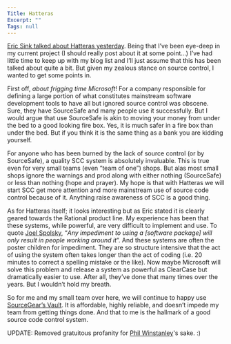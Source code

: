 ```yaml
---
Title: Hatteras
Excerpt: ""
Tags: null
---
```

<div class=Section1>
<a href="http://software.ericsink.com/20040524.html#10169" target=_blank>Eric Sink talked about Hatteras yesterday</a>.  Being that I&#8217;ve been eye-deep in my current project (I should really post about it at some point&#8230;) I&#8217;ve had little time to keep up with my blog list and I&#8217;ll just assume that this has been talked about quite a bit.  But given my zealous stance on source control, I wanted to get some points in.

First off, <i>about frigging time Microsoft</i>! For a company responsible for defining a large portion of what constitutes mainstream software development tools to have all but ignored source control was obscene. Sure, they have SourceSafe and many people use it successfully. But I would argue that use SourceSafe is akin to moving your money from under the bed to a good looking fire box. Yes, it is much safer in a fire box than under the bed. But if you think it is the same thing as a bank you are kidding yourself.

For anyone who has been burned by the lack of source control (or by SourceSafe), a quality SCC system is absolutely invaluable. This is true even for very small teams (even &#8220;team of one&#8221;) shops. But alas most small shops ignore the warnings and prod along with either nothing (SourceSafe) or less than nothing (hope and prayer). My hope is that with Hatteras we will start SCC get more attention and more mainstream use of source code control because of it. Anything raise awareness of SCC is a good thing.

As for Hatteras itself; it looks interesting but as Eric stated it is clearly geared towards the Rational product line. My experience has been that these systems, while powerful, are very difficult to implement and use. To quote <a href="http://www.fogcreek.com/FogBUGZ/WhyFogBUGZWorks.html" target=_blank>Joel Spolsky</a>, &#8220;<i>Any impediment to using a [software package] will only result in people working around it</i>&#8221;. And these systems are often the poster children for impediment. They are so structure intensive that the act of using the system often takes longer than the act of coding (i.e. 20 minutes to correct a spelling mistake or the like). Now maybe Microsoft will solve this problem and release a system as powerful as ClearCase but dramatically easier to use. After all, they&#8217;ve done that many times over the years. But I wouldn&#8217;t hold my breath.

So for me and my small team over here, we will continue to happy use <a href="http://www.sourcegear.com/vault" target=_blank>SourceGear&#8217;s Vault</a>. It is affordable, highly reliable, and doesn&#8217;t impede my team from getting things done. And that to me is the hallmark of a good source code control system.

UPDATE: Removed gratuitous profanity for <a id=Comments.ascx_CommentList__ctl0_NameLink href="http://www.myservicescentral.com/" target=_blank>Phil Winstanley</a>'s sake. :)
</div>